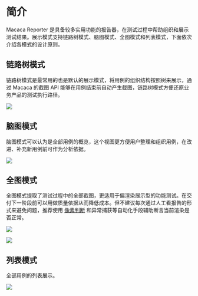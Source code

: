 # 简介

Macaca Reporter 是具备较多实用功能的报告器，在测试过程中帮助组织和展示测试结果。展示模式支持链路树模式、脑图模式、全图模式和列表模式，下面依次介绍各模式的设计原则。

## 链路树模式

链路树模式是最常用的也是默认的展示模式，将用例的组织结构按照树来展示，通过 Macaca 的截图 API 能够在用例结束前自动产生截图，链路树模式方便还原业务产品的测试执行路径。

![](/macaca-reporter/assets/6d308bd9gy1g03hp2j3bwj21950u0h58.jpg)

## 脑图模式

脑图模式可以认为是全部用例的概览，这个视图更方便用户整理和组织用例，在改进、补充新用例前可作为分析依据。

![](/macaca-reporter/assets/6d308bd9gy1g03hp2nibhj21950u0wyf.jpg)

## 全图模式

全图模式提取了测试过程中的全部截图，更适用于偏渲染展示型的功能测试。在交付下一阶段前可以用做质量依据从而降低成本。但不建议每次通过人工看报告的形式来避免问题，推荐使用 [像素判断](https://macacajs.github.io/zh/guide/computer-vision.html#%E5%85%B6%E5%AE%83%E6%96%B9%E6%A1%88) 和异常捕获等自动化手段辅助断言当前渲染是否正常。

![](/macaca-reporter/assets/6d308bd9gy1g03hp2lea4j21950u0wyx.jpg)

![](/macaca-reporter/assets/6d308bd9gy1g03hp2kkh3j21950u0wyg.jpg)

## 列表模式

全部用例的列表展示。

![](/macaca-reporter/assets/6d308bd9gy1g03hp46lhpj21950u07pl.jpg)


